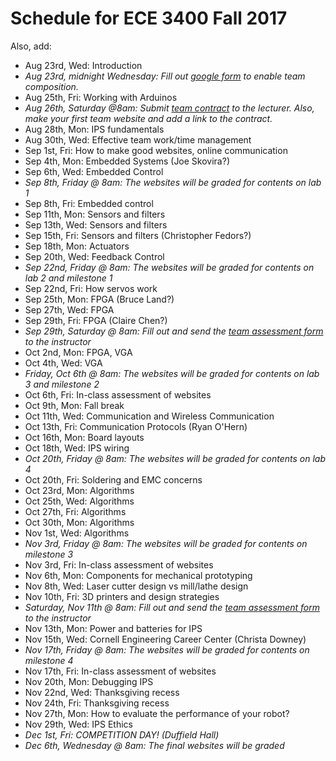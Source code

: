 # Schedule for ECE 3400 Fall 2017

Also, add: 
- Aug 23rd, Wed: Introduction
- *Aug 23rd, midnight Wednesday: Fill out [google form](https://goo.gl/forms/G54ZCPmXbgT65QS32) to enable team composition.*
- Aug 25th, Fri: Working with Arduinos
- *Aug 26th, Saturday @8am: Submit [team contract](./Teamwork/Team_Contract.md) to the lecturer. Also, make your first team website and add a link to the contract.*
- Aug 28th, Mon: IPS fundamentals
- Aug 30th, Wed: Effective team work/time management
- Sep 1st, Fri: How to make good websites, online communication
- Sep 4th, Mon: Embedded Systems (Joe Skovira?)
- Sep 6th, Wed: Embedded Control 
- *Sep 8th, Friday @ 8am: The websites will be graded for contents on lab 1*
- Sep 8th, Fri: Embedded control
- Sep 11th, Mon: Sensors and filters
- Sep 13th, Wed: Sensors and filters
- Sep 15th, Fri: Sensors and filters (Christopher Fedors?)
- Sep 18th, Mon: Actuators
- Sep 20th, Wed: Feedback Control
- *Sep 22nd, Friday @ 8am: The websites will be graded for contents on lab 2 and milestone 1*
- Sep 22nd, Fri: How servos work
- Sep 25th, Mon: FPGA (Bruce Land?)
- Sep 27th, Wed: FPGA
- Sep 29th, Fri: FPGA (Claire Chen?)
- *Sep 29th, Saturday @ 8am: Fill out and send the [team assessment form](./Teamwork/GroupProcess-QualitativePeerSelfEval.docx) to the instructor*
- Oct 2nd, Mon: FPGA, VGA
- Oct 4th, Wed: VGA
- *Friday, Oct 6th @ 8am: The websites will be graded for contents on lab 3 and milestone 2*
- Oct 6th, Fri: In-class assessment of websites
- Oct 9th, Mon: Fall break
- Oct 11th, Wed: Communication and Wireless Communication
- Oct 13th, Fri: Communication Protocols (Ryan O'Hern)
- Oct 16th, Mon: Board layouts
- Oct 18th, Wed: IPS wiring
- *Oct 20th, Friday @ 8am: The websites will be graded for contents on lab 4*
- Oct 20th, Fri: Soldering and EMC concerns
- Oct 23rd, Mon: Algorithms
- Oct 25th, Wed: Algorithms
- Oct 27th, Fri: Algorithms
- Oct 30th, Mon: Algorithms
- Nov 1st, Wed: Algorithms
- *Nov 3rd, Friday @ 8am: The websites will be graded for contents on milestone 3*
- Nov 3rd, Fri: In-class assessment of websites
- Nov 6th, Mon: Components for mechanical prototyping
- Nov 8th, Wed: Laser cutter design vs mill/lathe design
- Nov 10th, Fri: 3D printers and design strategies
- *Saturday, Nov 11th @ 8am: Fill out and send the [team assessment form](./Teamwork/GroupProcess-QualitativePeerSelfEval.docx) to the instructor*
- Nov 13th, Mon: Power and batteries for IPS
- Nov 15th, Wed: Cornell Engineering Career Center (Christa Downey)
- *Nov 17th, Friday @ 8am: The websites will be graded for contents on milestone 4*
- Nov 17th, Fri: In-class assessment of websites
- Nov 20th, Mon: Debugging IPS
- Nov 22nd, Wed: Thanksgiving recess
- Nov 24th, Fri: Thanksgiving recess
- Nov 27th, Mon: How to evaluate the performance of your robot?
- Nov 29th, Wed: IPS Ethics
- *Dec 1st, Fri: COMPETITION DAY! (Duffield Hall)*
- *Dec 6th, Wednesday @ 8am: The final websites will be graded*

